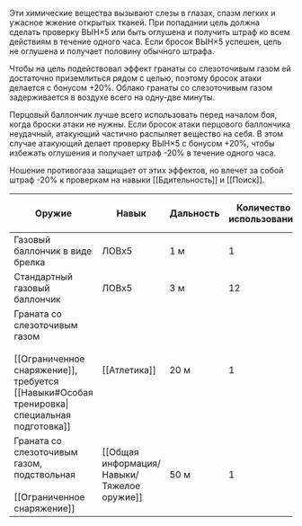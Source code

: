 Эти химические вещества вызывают слезы в глазах, спазм легких и ужасное жжение открытых тканей. При попадании цель должна сделать проверку ВЫН×5 или быть оглушена и получить штраф ко всем действиям в течение одного часа. Если бросок ВЫН×5 успешен, цель не оглушена и получает половину обычного штрафа.

Чтобы на цель подействовал эффект гранаты со слезоточивым газом ей достаточно приземлиться рядом с целью, поэтому бросок атаки делается с бонусом +20%. Облако гранаты со слезоточивым газом задерживается в воздухе всего на одну-две минуты.

Перцовый баллончик лучше всего использовать перед началом боя, когда броски атаки не нужны. Если бросок атаки перцового баллончика неудачный, атакующий частично распыляет вещество на себя. В этом случае атакующий делает проверку ВЫН×5 с бонусом +20%, чтобы избежать оглушения и получает штраф -20% в течение одного часа.

Ношение противогаза защищает от этих эффектов, но влечет за собой штраф -20% к проверкам на навыки [[Бдительность]] и [[Поиск]].

| Оружие                                                                                                                           | Навык              | Дальность | Количество использований | Радиус | Накладываемый на цель штраф | [[Категории расходов\|Расходы]] |
| -------------------------------------------------------------------------------------------------------------------------------- | ------------------ | --------- | ------------------------ | ------ | --------------------------- | ------------------------------- |
| Газовый баллончик в виде брелка                                                                                                  | ЛОВх5              | 1 м       | 1                        | 1 цель | -20% на 1 час               | Обычные                         |
| Стандартный газовый баллончик                                                                                                    | ЛОВх5              | 3 м       | 12                       | 2 цели | -20% на 1 час               | Обычные                         |
| Граната со слезоточивым газом<br><br>[[Ограниченное снаряжение]], требуется [[Навыки#Особая тренировка\|специальная подготовка]] | [[Атлетика]]       | 20 м      | 1                        | 10 м   | -40% на 1 час               | Обычные                         |
| Граната со слезоточивым газом, подствольная<br><br>[[Ограниченное снаряжение]]                                                   | [[Общая информация/Навыки/Тяжелое оружие]] | 50 м      | 1                        | 10 м   | -40% на 1 час               | Обычные                         |

